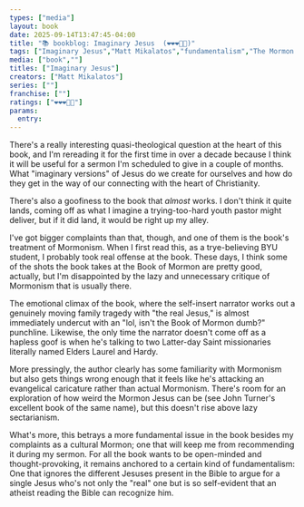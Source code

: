 ```yaml
---
types: ["media"]
layout: book
date: 2025-09-14T13:47:45-04:00
title: "📚 bookblog: Imaginary Jesus  (❤️❤️❤️🖤🖤)"
tags: ["Imaginary Jesus","Matt Mikalatos","fundamentalism","The Mormon Jesus: A Biography","John Turner","",""]
media: ["book",""]
titles: ["Imaginary Jesus"]
creators: ["Matt Mikalatos"]
series: [""]
franchise: [""]
ratings: ["❤️❤️❤️🖤🖤"]
params:
  entry: 
---
```


There's a really interesting quasi-theological question at the heart of this book, and I'm rereading it for the first time in over a decade because I think it will be useful for a sermon I'm scheduled to give in a couple of months. What "imaginary versions" of Jesus do we create for ourselves and how do they get in the way of our connecting with the heart of Christianity.

There's also a goofiness to the book that *almost* works. I don't think it quite lands, coming off as what I imagine a trying-too-hard youth pastor might deliver, but if it did land, it would be right up my alley.

I've got bigger complaints than that, though, and one of them is the book's treatment of Mormonism. When I first read this, as a trye-believing BYU student, I probably took real offense at the book. These days, I think some of the shots the book takes at the Book of Mormon are pretty good, actually, but I'm disappointed by the lazy and unnecessary critique of Mormonism that is usually there. 

The emotional climax of the book, where the self-insert narrator works out a genuinely moving family tragedy with "the real Jesus," is almost immediately undercut with an "lol, isn't the Book of Mormon dumb?" punchline. Likewise, the only time the narrator doesn't come off as a hapless goof is when he's talking to two Latter-day Saint missionaries literally named Elders Laurel and Hardy.

More pressingly, the author clearly has some familiarity with Mormonism but also gets things wrong enough that it feels like he's attacking an evangelical caricature rather than actual Mormonism. There's room for an exploration of how weird the Mormon Jesus can be (see John Turner's excellent book of the same name), but this doesn't rise above lazy sectarianism.

What's more, this betrays a more fundamental issue in the book besides my complaints as a cultural Mormon; one that will keep me from recommending it during my sermon. For all the book wants to be open-minded and thought-provoking, it remains anchored to a certain kind of fundamentalism: One that ignores the different Jesuses present in the Bible to argue for a single Jesus who's not only the "real" one but is so self-evident that an atheist reading the Bible can recognize him.